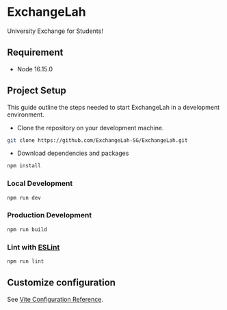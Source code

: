 # ExchangeLah

University Exchange for Students!

## Requirement

- Node 16.15.0

## Project Setup

This guide outline the steps needed to start ExchangeLah in a development environment.

- Clone the repository on your development machine.

```sh
git clone https://github.com/ExchangeLah-SG/ExchangeLah.git
```

- Download dependencies and packages

```sh
npm install
```

### Local Development

```sh
npm run dev
```

### Production Development

```sh
npm run build
```

### Lint with [ESLint](https://eslint.org/)

```sh
npm run lint
```

## Customize configuration

See [Vite Configuration Reference](https://vitejs.dev/config/).
